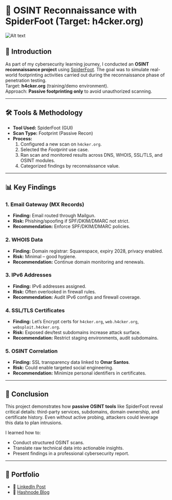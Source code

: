 # 🔎 OSINT Reconnaissance with SpiderFoot (Target: h4cker.org)

![Alt text](path/to/your/image.png)


## 📌 Introduction
As part of my cybersecurity learning journey, I conducted an **OSINT reconnaissance project** using [SpiderFoot](https://www.spiderfoot.net/). The goal was to simulate real-world footprinting activities carried out during the reconnaissance phase of penetration testing.  
Target: **h4cker.org** (training/demo environment).  
Approach: **Passive footprinting only** to avoid unauthorized scanning.

---

## 🛠️ Tools & Methodology
- **Tool Used:** SpiderFoot (GUI)
- **Scan Type:** Footprint (Passive Recon)
- **Process:**
  1. Configured a new scan on `h4cker.org`.
  2. Selected the *Footprint* use case.
  3. Ran scan and monitored results across DNS, WHOIS, SSL/TLS, and OSINT modules.
  4. Categorized findings by reconnaissance value.

---

## 📊 Key Findings

### 1. Email Gateway (MX Records)
- **Finding:** Email routed through Mailgun.
- **Risk:** Phishing/spoofing if SPF/DKIM/DMARC not strict.
- **Recommendation:** Enforce SPF/DKIM/DMARC policies.

### 2. WHOIS Data
- **Finding:** Domain registrar: Squarespace, expiry 2028, privacy enabled.
- **Risk:** Minimal – good hygiene.
- **Recommendation:** Continue domain monitoring and renewals.

### 3. IPv6 Addresses
- **Finding:** IPv6 addresses assigned.
- **Risk:** Often overlooked in firewall rules.
- **Recommendation:** Audit IPv6 configs and firewall coverage.

### 4. SSL/TLS Certificates
- **Finding:** Let’s Encrypt certs for `h4cker.org`, `web.h4cker.org`, `websploit.h4cker.org`.
- **Risk:** Exposed dev/test subdomains increase attack surface.
- **Recommendation:** Restrict staging environments, audit subdomains.

### 5. OSINT Correlation
- **Finding:** SSL transparency data linked to **Omar Santos**.
- **Risk:** Could enable targeted social engineering.
- **Recommendation:** Minimize personal identifiers in certificates.

---

## 🚀 Conclusion
This project demonstrates how **passive OSINT tools** like SpiderFoot reveal critical details: third-party services, subdomains, domain ownership, and certificate history. Even without active probing, attackers could leverage this data to plan intrusions.  

I learned how to:  
- Conduct structured OSINT scans.  
- Translate raw technical data into actionable insights.  
- Present findings in a professional cybersecurity report.  

---

## 📂 Portfolio
- 🔗 [LinkedIn Post](#)  
- 📝 [Hashnode Blog](#)  


